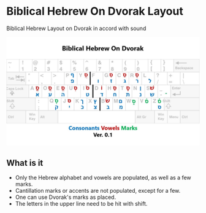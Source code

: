# Biblical Hebrew On Dvorak Layout

Biblical Hebrew Layout on Dvorak in accord with sound


![](https://github.com/awfrok/BiblicalHebrewOnDvorak/blob/main/BiblicalHebrewOnDvorak_0.1.1.jpg?raw=true)


##  What is it

- Only the Hebrew alphabet and vowels are populated, as well as a few marks.
- Cantillation marks or accents are not populated, except for a few.
- One can use Dvorak's marks as placed.
- The letters in the upper line need to be hit with shift.

